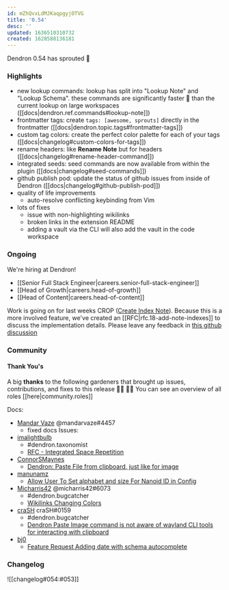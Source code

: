 ```yaml
---
id: mZhQvxLdMJKaqpgyjOTVG
title: '0.54'
desc: ''
updated: 1636510310732
created: 1628588136181
---
```


Dendron 0.54 has sprouted  🌱

### Highlights

- new lookup commands: lookup has split into "Lookup Note" and "Lookup Schema". these commands are significantly faster 🚀 than the current lookup on large workspaces ([[docs|dendron.ref.commands#lookup-note]])
- frontmatter tags: create `tags: [awesome, sprouts]` directly in the frontmatter  ([[docs|dendron.topic.tags#frontmatter-tags]])
- custom tag colors: create the perfect color palette for each of your tags ([[docs|changelog#custom-colors-for-tags]])
- rename headers: like **Rename Note** but for headers ([[docs|changelog#rename-header-command]])
- integrated seeds: seed commands are now available from within the plugin ([[docs|changelog#seed-commands]])
- github publish pod: update the status of github issues from inside of Dendron ([[docs|changelog#github-publish-pod]])
- quality of life improvements
    - auto-resolve conflicting keybinding from Vim 
- lots of fixes
  - issue with non-highlighting wikilinks
  - broken links in the extension README
  - adding a vault via the CLI will also add the vault in the code workspace


### Ongoing 

We're hiring at Dendron!
- [[Senior Full Stack Engineer|careers.senior-full-stack-engineer]]
- [[Head of Growth|careers.head-of-growth]]
- [[Head of Content|careers.head-of-content]]

Work is going on for last weeks CROP ([Create Index Note](https://github.com/dendronhq/dendron/issues/603)).
Because this is a more involved feature, we've created an [[RFC|rfc.18-add-note-indexes]] to discuss the implementation details. Please leave any feedback in [this github discussion](https://github.com/dendronhq/dendron/discussions/1076)

### Community

#### Thank You's

A big **thanks** to the following gardeners that brought up issues, contributions, and fixes to this release :man_farmer: :woman_farmer: 
You can see an overview of all roles [[here|community.roles]]

Docs:
- [Mandar Vaze](https://github.com/mandarvaze) @mandarvaze#4457
  - fixed docs
Issues:
- [imalightbulb](https://github.com/imalightbulb)
    - #dendron.taxonomist
    - [RFC - Integrated Space Repetition](https://github.com/dendronhq/dendron/issues/1109)
- [ConnorSMaynes](https://github.com/ConnorSMaynes)
    - [Dendron: Paste File from clipboard, just like for image](https://github.com/dendronhq/dendron/issues/1090)
- [manunamz](https://github.com/manunamz)
    - [Allow User To Set alphabet and size For Nanoid ID in Config](https://github.com/dendronhq/dendron/issues/1091)
- [Micharris42](https://github.com/micharris42) @micharris42#6073
    - #dendron.bugcatcher
    - [Wikilinks Changing Colors](https://github.com/dendronhq/dendron/issues/1093)
- [craSH](https://github.com/craSH) craSH#0159
    - #dendron.bugcatcher
    - [Dendron Paste Image command is not aware of wayland CLI tools for interacting with clipboard](https://github.com/dendronhq/dendron/issues/1095)
- [bj0](https://github.com/bj0)
    - [Feature Request Adding date with schema autocomplete](https://github.com/dendronhq/dendron/issues/1107)


### Changelog
![[changelog#054:#053]]
